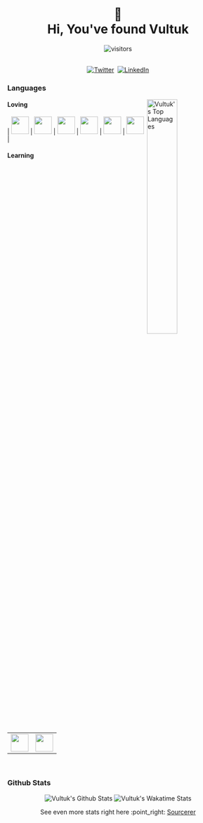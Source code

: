 <p>
  <h1 align="center"><b>👋<br />Hi, You've found Vultuk</b></h1>
</p>

<p align="center">
    <img align="center" alt="visitors" src="https://gpvc.arturio.dev/vultuk" />
</p>

<p align="center">
<br>
<a href="https://twitter.com/vultuk"><img src="https://img.shields.io/badge/twitter-%2300ACEE.svg?&style=for-the-badge&logo=twitter&logoColor=white" alt="Twitter" /></a>&nbsp;
<a href="https://www.linkedin.com/in/simon-skinner"><img src="https://img.shields.io/badge/linkedin-%230077B5.svg?&style=for-the-badge&logo=linkedin&logoColor=white" alt="LinkedIn" /></a>
</p>

### Languages

<img align="right" src="https://github-readme-stats.vercel.app/api/top-langs/?username=vultuk&count_private=true&show_icons=true&theme=vue" width="37%" alt="Vultuk's Top Languages">

#### Loving

| <img src="https://cdn.jsdelivr.net/npm/programming-languages-logos/src/javascript/javascript.png" height="40"> | <img src="https://cdn.jsdelivr.net/npm/programming-languages-logos/src/typescript/typescript.png" height="40"> | <img src="https://cdn.jsdelivr.net/npm/programming-languages-logos/src/html/html.png" height="40"> | <img src="https://cdn.jsdelivr.net/npm/programming-languages-logos/src/css/css.png" height="40"> | <img src="https://cdn.jsdelivr.net/npm/programming-languages-logos/src/php/php.png" height="40"> | <img src="https://cdn.jsdelivr.net/npm/programming-languages-logos/src/python/python.png" height="40"> |

#### Learning

|                                                                                                      |                                                                                                        |
| ---------------------------------------------------------------------------------------------------- | ------------------------------------------------------------------------------------------------------ |
| <img src="https://cdn.jsdelivr.net/npm/programming-languages-logos/src/swift/swift.png" height="40"> | <img src="https://cdn.jsdelivr.net/npm/programming-languages-logos/src/kotlin/kotlin.png" height="40"> |

<br style="clear: both;">

### Github Stats

<p align="center">
  <img src="https://github-readme-stats.vercel.app/api?username=vultuk&count_private=true&show_icons=true&theme=vue" alt="Vultuk's Github Stats">

  <img src="https://github-readme-stats.vercel.app/api/wakatime?username=@vultuk&count_private=true&show_icons=true&theme=vue" alt="Vultuk's Wakatime Stats">

</p>

<p align="center">
  See even more stats right here :point_right: <a href="https://sourcerer.io/vultuk">Sourcerer</a>
</p>
